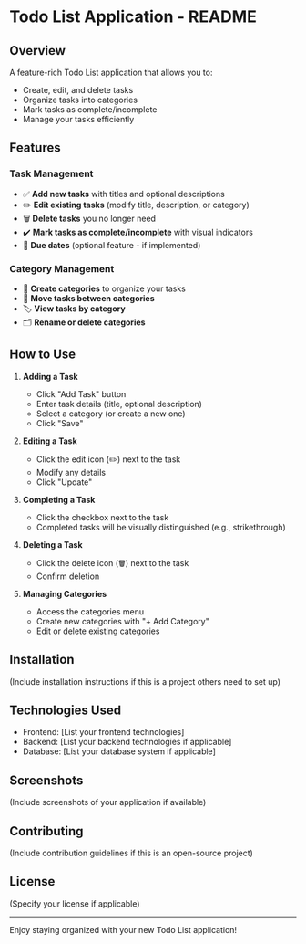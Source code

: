 # Todo List Application - README

## Overview
A feature-rich Todo List application that allows you to:
- Create, edit, and delete tasks
- Organize tasks into categories
- Mark tasks as complete/incomplete
- Manage your tasks efficiently

## Features

### Task Management
- ✅ **Add new tasks** with titles and optional descriptions
- ✏️ **Edit existing tasks** (modify title, description, or category)
- 🗑️ **Delete tasks** you no longer need
- ✔️ **Mark tasks as complete/incomplete** with visual indicators
- 📅 **Due dates** (optional feature - if implemented)

### Category Management
- 📂 **Create categories** to organize your tasks
- 🔄 **Move tasks between categories**
- 🏷️ **View tasks by category**
- 🗂️ **Rename or delete categories**

## How to Use

1. **Adding a Task**
   - Click "Add Task" button
   - Enter task details (title, optional description)
   - Select a category (or create a new one)
   - Click "Save"

2. **Editing a Task**
   - Click the edit icon (✏️) next to the task
   - Modify any details
   - Click "Update"

3. **Completing a Task**
   - Click the checkbox next to the task
   - Completed tasks will be visually distinguished (e.g., strikethrough)

4. **Deleting a Task**
   - Click the delete icon (🗑️) next to the task
   - Confirm deletion

5. **Managing Categories**
   - Access the categories menu
   - Create new categories with "+ Add Category"
   - Edit or delete existing categories

## Installation
(Include installation instructions if this is a project others need to set up)

## Technologies Used
- Frontend: [List your frontend technologies]
- Backend: [List your backend technologies if applicable]
- Database: [List your database system if applicable]

## Screenshots
(Include screenshots of your application if available)

## Contributing
(Include contribution guidelines if this is an open-source project)

## License
(Specify your license if applicable)

---

Enjoy staying organized with your new Todo List application!
